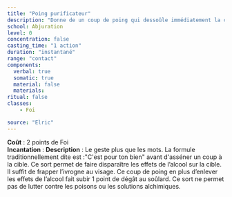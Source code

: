 ```yaml
---
title: "Poing purificateur"
description: "Donne de un coup de poing qui dessoûle immédiatement la cible"
school: Abjuration
level: 0
concentration: false
casting_time: "1 action"
duration: "instantané"
range: "contact"
components:
  verbal: true
  somatic: true
  material: false
  materials:
ritual: false
classes:
    - Foi

source: "Elric"
---
```

**Coût** : 2 points de Foi  
**Incantation** : 
**Description** : Le geste plus que les mots. La formule traditionnellement dite est :"C'est pour ton bien" avant d'asséner un coup à la cible. Ce sort permet de faire disparaître les effets de l’alcool sur la cible. Il suffit de frapper l’ivrogne au visage. Ce coup de poing en plus d’enlever les effets de l’alcool fait subir 1 point de dégât au soûlard. Ce sort ne permet pas de lutter contre les poisons ou les solutions alchimiques.   
